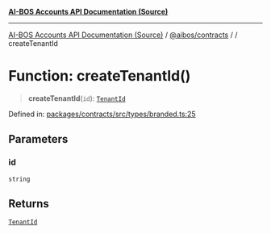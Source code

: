 [**AI-BOS Accounts API Documentation (Source)**](../../../README.md)

***

[AI-BOS Accounts API Documentation (Source)](../../../README.md) / [@aibos/contracts](../README.md) / [](../README.md) / createTenantId

# Function: createTenantId()

> **createTenantId**(`id`): [`TenantId`](../type-aliases/TenantId.md)

Defined in: [packages/contracts/src/types/branded.ts:25](https://github.com/pohlai88/accounts/blob/48103fb36d28b2b9bfb33472b6de2f719773cde9/packages/contracts/src/types/branded.ts#L25)

## Parameters

### id

`string`

## Returns

[`TenantId`](../type-aliases/TenantId.md)
